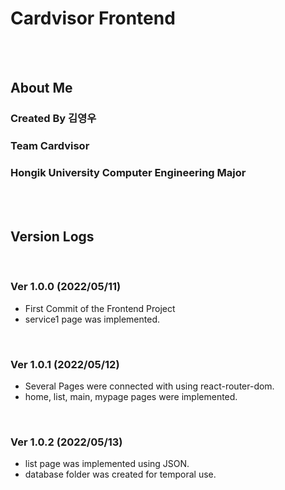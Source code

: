 # Cardvisor Frontend
<br><br>



## About Me
### Created By 김영우
### Team Cardvisor
### Hongik University Computer Engineering Major
<br><br>



## Version Logs
<br>

### Ver 1.0.0 (2022/05/11)
- First Commit of the Frontend Project
- service1 page was implemented.
<br>

### Ver 1.0.1 (2022/05/12)
- Several Pages were connected with using react-router-dom.
- home, list, main, mypage pages were implemented.
<br>

### Ver 1.0.2 (2022/05/13)
- list page was implemented using JSON.
- database folder was created for temporal use.
<br>
